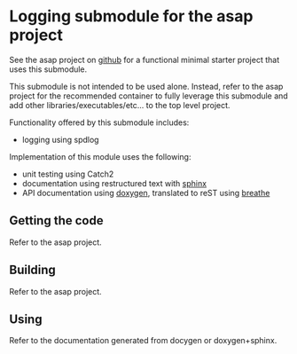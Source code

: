 # Logging submodule for the asap project

See the asap project on [github](https://github.com/abdes/asap) for a functional
minimal starter project that uses this submodule.

This submodule is not intended to be used alone. Instead, refer to the asap
project for the recommended container to fully leverage this submodule and add other 
libraries/executables/etc... to the top level project.

Functionality offered by this submodule includes:
  - logging using spdlog

Implementation of this module uses the following:
  - unit testing using Catch2
  - documentation using restructured text with [sphinx](http://www.sphinx-doc.org/en/master/)
  - API documentation using [doxygen](http://www.doxygen.org), translated to reST using
    [breathe](https://breathe.readthedocs.io/en/latest/) 

## Getting the code

Refer to the asap project.

## Building

Refer to the asap project.

## Using

Refer to the documentation generated from docygen or doxygen+sphinx.
